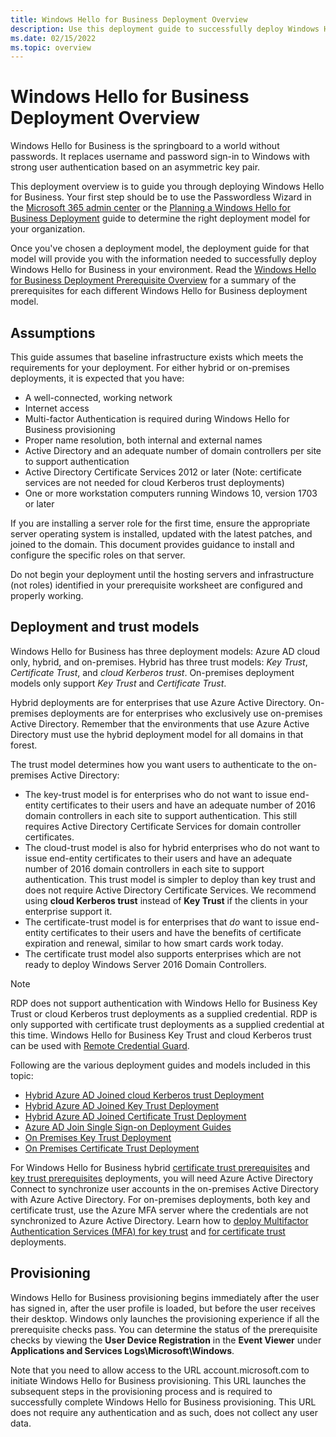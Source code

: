 ```yaml
---
title: Windows Hello for Business Deployment Overview
description: Use this deployment guide to successfully deploy Windows Hello for Business in an existing environment.
ms.date: 02/15/2022
ms.topic: overview
---
```

# Windows Hello for Business Deployment Overview

Windows Hello for Business is the springboard to a world without passwords. It replaces username and password sign-in to Windows with strong user authentication based on an asymmetric key pair.

This deployment overview is to guide you through deploying Windows Hello for Business. Your first step should be to use the Passwordless Wizard in the [Microsoft 365 admin center](https://admin.microsoft.com/AdminPortal/Home#/modernonboarding/passwordlesssetup) or the [Planning a Windows Hello for Business Deployment](hello-planning-guide.md) guide to determine the right deployment model for your organization.

Once you've chosen a deployment model, the deployment guide for that model will provide you with the information needed to successfully deploy Windows Hello for Business in your environment. Read the [Windows Hello for Business Deployment Prerequisite Overview](hello-identity-verification.md) for a summary of the prerequisites for each different Windows Hello for Business deployment model.

## Assumptions

This guide assumes that baseline infrastructure exists which meets the requirements for your deployment. For either hybrid or on-premises deployments, it is expected that you have:

- A well-connected, working network
- Internet access
- Multi-factor Authentication is required during Windows Hello for Business provisioning
- Proper name resolution, both internal and external names
- Active Directory and an adequate number of domain controllers per site to support authentication
- Active Directory Certificate Services 2012 or later (Note: certificate services are not needed for cloud Kerberos trust deployments)
- One or more workstation computers running Windows 10, version 1703 or later

If you are installing a server role for the first time, ensure the appropriate server operating system is installed, updated with the latest patches, and joined to the domain. This document provides guidance to install and configure the specific roles on that server.  

Do not begin your deployment until the hosting servers and infrastructure (not roles) identified in your prerequisite worksheet are configured and properly working.

## Deployment and trust models

Windows Hello for Business has three deployment models: Azure AD cloud only, hybrid, and on-premises. Hybrid has three trust models: *Key Trust*, *Certificate Trust*, and *cloud Kerberos trust*. On-premises deployment models only support *Key Trust* and *Certificate Trust*.

Hybrid deployments are for enterprises that use Azure Active Directory. On-premises deployments are for enterprises who exclusively use on-premises Active Directory. Remember that the environments that use Azure Active Directory must use the hybrid deployment model for all domains in that forest.

The trust model determines how you want users to authenticate to the on-premises Active Directory:

- The key-trust model is for enterprises who do not want to issue end-entity certificates to their users and have an adequate number of 2016 domain controllers in each site to support authentication. This still requires Active Directory Certificate Services for domain controller certificates.
- The cloud-trust model is also for hybrid enterprises who do not want to issue end-entity certificates to their users and have an adequate number of 2016 domain controllers in each site to support authentication. This trust model is simpler to deploy than key trust and does not require Active Directory Certificate Services. We recommend using **cloud Kerberos trust** instead of **Key Trust** if the clients in your enterprise support it.
- The certificate-trust model is for enterprises that *do* want to issue end-entity certificates to their users and have the benefits of certificate expiration and renewal, similar to how smart cards work today.
- The certificate trust model also supports enterprises which are not ready to deploy Windows Server 2016 Domain Controllers.

> [!Note]
> RDP does not support authentication with Windows Hello for Business Key Trust or cloud Kerberos trust deployments as a supplied credential. RDP is only supported with certificate trust deployments as a supplied credential at this time. Windows Hello for Business Key Trust and cloud Kerberos trust can be used with [Remote Credential Guard](../remote-credential-guard.md).

Following are the various deployment guides and models included in this topic:

- [Hybrid Azure AD Joined cloud Kerberos trust Deployment](hello-hybrid-cloud-kerberos-trust.md)
- [Hybrid Azure AD Joined Key Trust Deployment](hello-hybrid-key-trust.md)
- [Hybrid Azure AD Joined Certificate Trust Deployment](hello-hybrid-cert-trust.md)
- [Azure AD Join Single Sign-on Deployment Guides](hello-hybrid-aadj-sso.md)
- [On Premises Key Trust Deployment](hello-deployment-key-trust.md)
- [On Premises Certificate Trust Deployment](hello-deployment-cert-trust.md)

For Windows Hello for Business hybrid [certificate trust prerequisites](/windows/security/identity-protection/hello-for-business/hello-hybrid-cert-trust#directory-synchronization) and [key trust prerequisites](/windows/security/identity-protection/hello-for-business/hello-hybrid-key-trust#directory-synchronization) deployments, you will need Azure Active Directory Connect to synchronize user accounts in the on-premises Active Directory with Azure Active Directory. For on-premises deployments, both key and certificate trust, use the Azure MFA server where the credentials are not synchronized to Azure Active Directory. Learn how to [deploy Multifactor Authentication Services (MFA) for key trust](hello-key-trust-validate-deploy-mfa.md) and [for certificate trust](hello-cert-trust-validate-deploy-mfa.md) deployments.

## Provisioning

Windows Hello for Business provisioning begins immediately after the user has signed in, after the user profile is loaded, but before the user receives their desktop. Windows only launches the provisioning experience if all the prerequisite checks pass. You can determine the status of the prerequisite checks by viewing the **User Device Registration** in the **Event Viewer** under **Applications and Services Logs\Microsoft\Windows**.

Note that you need to allow access to the URL account.microsoft.com to initiate Windows Hello for Business provisioning. This URL launches the subsequent steps in the provisioning process and is required to successfully complete Windows Hello for Business provisioning. This URL does not require any authentication and as such, does not collect any user data.
